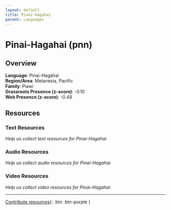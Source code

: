 ```yaml
---
layout: default
title: Pinai-Hagahai
parent: Languages
---
```


# Pinai-Hagahai (pnn)

## Overview

**Language**: Pinai-Hagahai  
**Region/Area**: Melanesia, Pacific  
**Family**: Piawi  
**Grassroots Presence (z-score)**: -0.10  
**Web Presence (z-score)**: -0.48  

## Resources

### Text Resources
*Help us collect text resources for Pinai-Hagahai*

### Audio Resources
*Help us collect audio resources for Pinai-Hagahai*

### Video Resources
*Help us collect video resources for Pinai-Hagahai*

---

[Contribute resources](https://forms.office.com/e/1SfLJx3u1r){: .btn .btn-purple }
